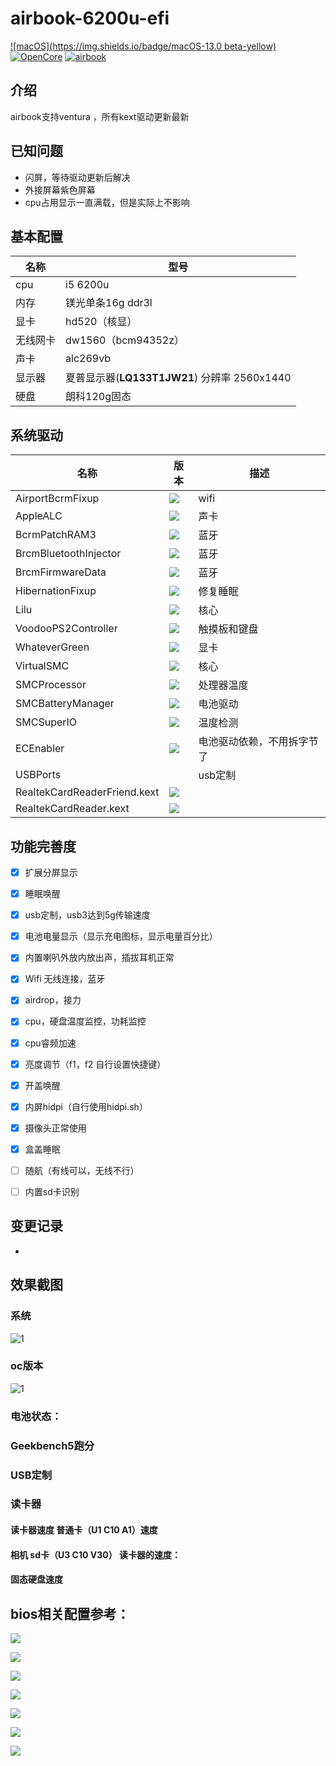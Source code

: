 # airbook-6200u-efi

[![macOS](https://img.shields.io/badge/macOS-13.0 beta-yellow)](https://developer.apple.com/documentation/macos-release-notes) [![OpenCore](https://img.shields.io/badge/OpenCore-0.8.3-blue)](https://github.com/acidanthera/OpenCorePkg) [![airbook](https://img.shields.io/badge/Airbook-6200U-lightgrey)](https://github.com/nabaonan/airbook-6200u-efi)

## 介绍
airbook支持ventura ，所有kext驱动更新最新

## 已知问题



- 闪屏，等待驱动更新后解决
- 外接屏幕紫色屏幕
- cpu占用显示一直满载，但是实际上不影响

## 基本配置

| 名称     | 型号                                         |
| -------- | -------------------------------------------- |
| cpu      | i5 6200u                                     |
| 内存     | 镁光单条16g ddr3l                            |
| 显卡     | hd520（核显）                                |
| 无线网卡 | dw1560（bcm94352z）                          |
| 声卡     | alc269vb                                     |
| 显示器   | 夏普显示器(**LQ133T1JW21**) 分辨率 2560x1440 |
| 硬盘     | 朗科120g固态                                 |

## 系统驱动

| 名称                         | 版本                                                         | 描述                       |
| ---------------------------- | ------------------------------------------------------------ | -------------------------- |
| AirportBcrmFixup             | ![](https://img.shields.io/badge/version-2.1.6-informational) | wifi                       |
| AppleALC                     | ![](https://img.shields.io/badge/version-1.7.4-informational) | 声卡                       |
| BcrmPatchRAM3                | ![](https://img.shields.io/badge/version-2.6.3-informational) | 蓝牙                       |
| BrcmBluetoothInjector        | ![](https://img.shields.io/badge/version-2.6.3-informational) | 蓝牙                       |
| BrcmFirmwareData             | ![](https://img.shields.io/badge/version-2.6.3-informational) | 蓝牙                       |
| HibernationFixup             | ![](https://img.shields.io/badge/version-1.4.6-informational) | 修复睡眠                   |
| Lilu                         | ![](https://img.shields.io/badge/version-1.6.2-informational) | 核心                       |
| VoodooPS2Controller          | ![](https://img.shields.io/badge/version-2.2.4-informational) | 触摸板和键盘               |
| WhateverGreen                | ![](https://img.shields.io/badge/version-1.6.1-informational) | 显卡                       |
| VirtualSMC                   | ![](https://img.shields.io/badge/version-1.3.0-informational) | 核心                       |
| SMCProcessor                 | ![](https://img.shields.io/badge/version-1.3.0-informational) | 处理器温度                 |
| SMCBatteryManager            | ![](https://img.shields.io/badge/version-1.3.0-informational) | 电池驱动                   |
| SMCSuperIO                   | ![](https://img.shields.io/badge/version-1.3.0-informational) | 温度检测                   |
| ECEnabler                    | ![](https://img.shields.io/badge/version-1.0.3-informational) | 电池驱动依赖，不用拆字节了 |
| USBPorts                     |                                                              | usb定制                    |
| RealtekCardReaderFriend.kext | ![](https://img.shields.io/badge/version-1.0.3-informational) |                            |
| RealtekCardReader.kext       | ![](https://img.shields.io/badge/version-0.9.6-informational) |                            |

## 功能完善度

- [x] 扩展分屏显示
- [x] 睡眠唤醒
- [x] usb定制，usb3达到5g传输速度
- [x] 电池电量显示（显示充电图标，显示电量百分比）
- [x] 内置喇叭外放内放出声，插拔耳机正常
- [x] Wifi 无线连接，蓝牙
- [x] airdrop，接力
- [x] cpu，硬盘温度监控，功耗监控
- [x] cpu睿频加速
- [x] 亮度调节（f1，f2  自行设置快捷键）
- [x] 开盖唤醒
- [x] 内屏hidpi（自行使用hidpi.sh）
- [x] 摄像头正常使用
- [x] 盒盖睡眠
- [ ] 随航（有线可以，无线不行）
- [ ] 内置sd卡识别



## 变更记录

- 
  

## 效果截图



### 系统

![1](./assets/1.jpg)



### oc版本

![1](./assets/2.jpg)

### 电池状态：









### Geekbench5跑分



### USB定制



### 读卡器





#### 读卡器速度 普通卡（U1 C10 A1）速度



#### 相机 sd卡（U3  C10 V30） 读卡器的速度：



#### 固态硬盘速度





## bios相关配置参考：

![](./assets/bios/IMG_0149.jpeg)

![](./assets/bios/IMG_0150.jpeg)

![](./assets/bios/IMG_0151.jpeg)



![](./assets/bios/IMG_0152.jpeg)

![](./assets/bios/IMG_0153.jpeg)

![](./assets/bios/IMG_0154.jpeg)



![](./assets/bios/IMG_0155.jpeg)
